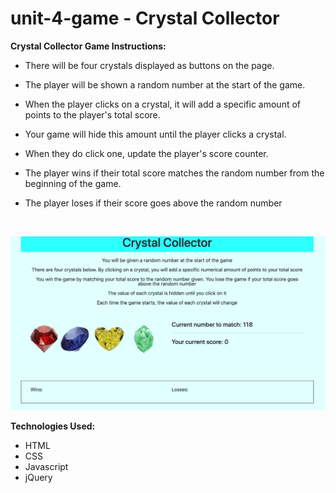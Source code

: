 # unit-4-game - Crystal Collector

**Crystal Collector Game Instructions:**

- There will be four crystals displayed as buttons on the page.
- The player will be shown a random number at the start of the game.

- When the player clicks on a crystal, it will add a specific amount of points to the player's total score. 


- Your game will hide this amount until the player clicks a crystal.
- When they do click one, update the player's score counter.


- The player wins if their total score matches the random number from the beginning of the game.
- The player loses if their score goes above the random number

<br>

![website image](crystalCollector.png)

**Technologies Used:**
- HTML
- CSS
- Javascript
- jQuery
